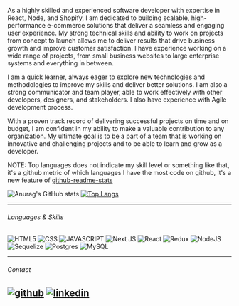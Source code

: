 As a highly skilled and experienced software developer with expertise in React, Node, and Shopify, I am dedicated to building scalable, high-performance e-commerce solutions that deliver a seamless and engaging user experience. My strong technical skills and ability to work on projects from concept to launch allows me to deliver results that drive business growth and improve customer satisfaction. I have experience working on a wide range of projects, from small business websites to large enterprise systems and everything in between.

I am a quick learner, always eager to explore new technologies and methodologies to improve my skills and deliver better solutions. I am also a strong communicator and team player, able to work effectively with other developers, designers, and stakeholders. I also have experience with Agile development process.

With a proven track record of delivering successful projects on time and on budget, I am confident in my ability to make a valuable contribution to any organization. My ultimate goal is to be a part of a team that is working on innovative and challenging projects and to be able to learn and grow as a developer.

NOTE: Top languages does not indicate my skill level or something like that, it's a github metric of which languages I have the most code on github, it's a new feature of [github-readme-stats](https://github.com/anuraghazra/github-readme-stats)

![Anurag's GitHub stats](https://github-readme-stats.vercel.app/api?username=GabrielJorge94&show_icons=true&theme=dark) [![Top Langs](https://github-readme-stats.vercel.app/api/top-langs/?username=GabrielJorge94&theme=dark)](https://github.com/anuraghazra/github-readme-stats)


---

###### Languages & Skills
![HTML5](https://img.shields.io/badge/HTML5-E34F26?style=for-the-badge&logo=html5&logoColor=white)
![CSS](https://img.shields.io/badge/CSS-239120?&style=for-the-badge&logo=css3&logoColor=white)
![JAVASCRIPT](https://img.shields.io/badge/JavaScript-F7DF1E?style=for-the-badge&logo=javascript&logoColor=black)
![Next JS](https://img.shields.io/badge/Next-black?style=for-the-badge&logo=next.js&logoColor=white)
![React](https://img.shields.io/badge/react-%2320232a.svg?style=for-the-badge&logo=react&logoColor=%2361DAFB)
![Redux](https://img.shields.io/badge/redux-%23593d88.svg?style=for-the-badge&logo=redux&logoColor=white)
![NodeJS](https://img.shields.io/badge/node.js-6DA55F?style=for-the-badge&logo=node.js&logoColor=white)
![Sequelize](https://img.shields.io/badge/Sequelize-52B0E7?style=for-the-badge&logo=Sequelize&logoColor=white)
![Postgres](https://img.shields.io/badge/postgres-%23316192.svg?style=for-the-badge&logo=postgresql&logoColor=white)
![MySQL](https://img.shields.io/badge/mysql-%2300f.svg?style=for-the-badge&logo=mysql&logoColor=white)

---       
###### Contact      

[![github](https://img.shields.io/badge/Facebook-1877F2?style=for-the-badge&logo=facebook&logoColor=white)][1]
[![linkedin](https://img.shields.io/badge/LinkedIn-0077B5?style=for-the-badge&logo=linkedin&logoColor=white)][2]
---
[1]: https://www.facebook.com/gabrieelh
[2]: https://www.linkedin.com/in/gabrieelh/
